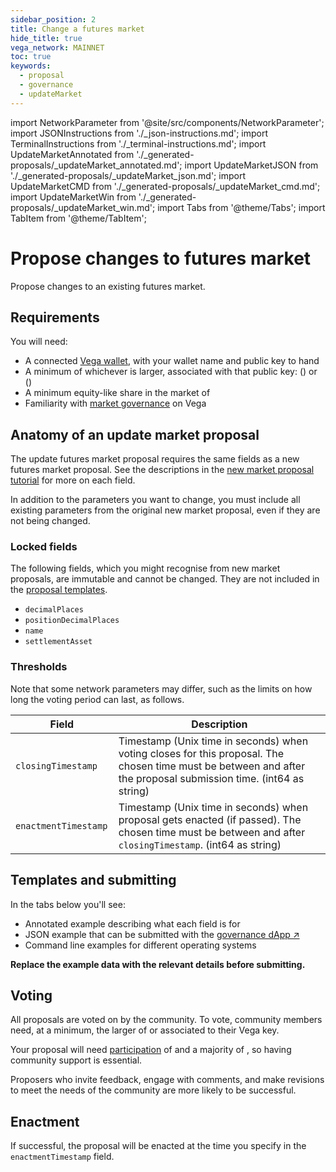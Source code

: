 ```yaml
---
sidebar_position: 2
title: Change a futures market
hide_title: true
vega_network: MAINNET
toc: true
keywords:
  - proposal
  - governance
  - updateMarket
---
```


import NetworkParameter from '@site/src/components/NetworkParameter';
import JSONInstructions from './_json-instructions.md';
import TerminalInstructions from './_terminal-instructions.md';
import UpdateMarketAnnotated from './_generated-proposals/_updateMarket_annotated.md';
import UpdateMarketJSON from './_generated-proposals/_updateMarket_json.md';
import UpdateMarketCMD from './_generated-proposals/_updateMarket_cmd.md';
import UpdateMarketWin from './_generated-proposals/_updateMarket_win.md';
import Tabs from '@theme/Tabs';
import TabItem from '@theme/TabItem';

# Propose changes to futures market
Propose changes to an existing futures market.

## Requirements

You will need:
* A connected [Vega wallet](../../tools/vega-wallet/index.md), with your wallet name and public key to hand
* A minimum of whichever is larger, associated with that public key: <NetworkParameter frontMatter={frontMatter} param="governance.proposal.updateMarket.minProposerBalance" hideValue={true}/> (<NetworkParameter frontMatter={frontMatter} param="governance.proposal.updateMarket.minProposerBalance" hideName={true} formatter="governanceToken" suffix="tokens"/>) or <NetworkParameter frontMatter={frontMatter} param="spam.protection.proposal.min.tokens" hideValue={true}/> (<NetworkParameter frontMatter={frontMatter} param="spam.protection.proposal.min.tokens" hideName={true} formatter="governanceToken"  formatter="governanceToken" suffix="tokens"/>)
* A minimum equity-like share in the market of <NetworkParameter frontMatter={frontMatter} param="governance.proposal.updateMarket.minProposerEquityLikeShare" hideName={true} />
* Familiarity with [market governance](../../concepts/governance.md#market-governance) on Vega

## Anatomy of an update market proposal

The update futures market proposal requires the same fields as a new futures market proposal. See the descriptions in the [new market proposal tutorial](new-market-proposal.md#anatomy-of-a-market-proposal) for more on each field.

In addition to the parameters you want to change, you must include all existing parameters from the original new market proposal, even if they are not being changed.

### Locked fields

The following fields, which you might recognise from new market proposals, are immutable and cannot be changed. They are not included in the [proposal templates](#templates-and-submitting).

- `decimalPlaces`
- `positionDecimalPlaces`
- `name`
- `settlementAsset`

### Thresholds

Note that some network parameters may differ, such as the limits on how long the voting period can last, as follows.

| Field                 | Description           |
| --------------------- | -------------------------------------------------------------------------------------------------------------------------------------------------------------------------------------------------------------------------------------------------------------------------------------------------------------------------------------------------------------------------------------------------- |
| `closingTimestamp`    | Timestamp (Unix time in seconds) when voting closes for this proposal. The chosen time must be between <NetworkParameter frontMatter={frontMatter} param="governance.proposal.updateMarket.minClose" hideName={true} /> and <NetworkParameter frontMatter={frontMatter} param="governance.proposal.updateMarket.maxClose" hideName={true} /> after the proposal submission time. (int64 as string) |
| `enactmentTimestamp ` | Timestamp (Unix time in seconds) when proposal gets enacted (if passed). The chosen time must be between <NetworkParameter frontMatter={frontMatter} param="governance.proposal.updateMarket.minEnact" hideName={true} /> and <NetworkParameter frontMatter={frontMatter} param="governance.proposal.updateMarket.maxEnact" hideName={true} /> after `closingTimestamp`. (int64 as string)         |

## Templates and submitting
In the tabs below you'll see:

* Annotated example describing what each field is for
* JSON example that can be submitted with the [governance dApp ↗](https://governance.fairground.wtf/proposals/propose/raw)
* Command line examples for different operating systems

**Replace the example data with the relevant details before submitting.**

<Tabs groupId="updateMarket">
  <TabItem value="annotated" label="Annotated example">
    <UpdateMarketAnnotated />
  </TabItem>
  <TabItem value="json" label="Governance dApp (JSON)">
    <JSONInstructions />
    <UpdateMarketJSON />
  </TabItem>
  <TabItem value="cmd" label="Command line (Linux / OSX)">
    <TerminalInstructions />
    <UpdateMarketCMD />
  </TabItem>
  <TabItem value="win" label="Command line (Windows)">
    <TerminalInstructions />
    <UpdateMarketWin />
  </TabItem>
</Tabs>

## Voting
All proposals are voted on by the community. To vote, community members need, at a minimum, the larger of <NetworkParameter frontMatter={frontMatter} param="governance.proposal.updateMarket.minVoterBalance" formatter="governanceToken" suffix="tokens" hideName={true} /> or <NetworkParameter frontMatter={frontMatter} formatter="governanceToken" param="spam.protection.voting.min.tokens" suffix="tokens" hideName={true} /> associated to their Vega key.

Your proposal will need [participation](../../concepts/governance.md#how-the-outcome-is-calculated) of <NetworkParameter frontMatter={frontMatter} param="governance.proposal.updateMarket.requiredParticipation" formatter="percent" hideName={true} /> and a majority of <NetworkParameter frontMatter={frontMatter} param="governance.proposal.updateMarket.requiredMajority" formatter="percent" hideName={true} />, so having community support is essential. 

Proposers who invite feedback, engage with comments, and make revisions to meet the needs of the community are more likely to be successful.

## Enactment
If successful, the proposal will be enacted at the time you specify in the `enactmentTimestamp` field.